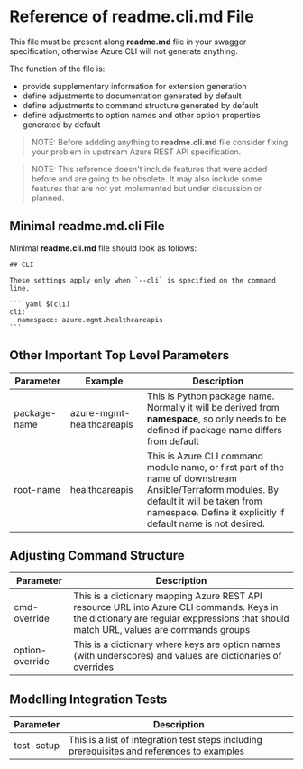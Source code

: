 # Reference of **readme.cli.md** File

This file must be present along **readme.md** file in your swagger specification, otherwise Azure CLI will not generate anything.

The function of the file is:
- provide supplementary information for extension generation
- define adjustments to documentation generated by default
- define adjustments to command structure generated by default
- define adjustments to option names and other option properties generated by default

>NOTE: Before addding anything to **readme.cli.md** file consider fixing your problem in upstream Azure REST API specification.

>NOTE: This reference doesn't include features that were added before and are going to be obsolete. It may also include some features that are not yet implemented but under discussion or planned.

## Minimal readme.md.cli File

Minimal **readme.cli.md** file should look as follows: 

    ## CLI

    These settings apply only when `--cli` is specified on the command line.

    ``` yaml $(cli)
    cli:
      namespace: azure.mgmt.healthcareapis
    ```

## Other Important Top Level Parameters

|Parameter|Example|Description|
|---------|-------|-----------|
|package-name|azure-mgmt-healthcareapis|This is Python package name. Normally it will be derived from **namespace**, so only needs to be defined if package name differs from default|
|root-name|healthcareapis|This is Azure CLI command module name, or first part of the name of downstream Ansible/Terraform modules. By default it will be taken from namespace. Define it explicitly if default name is not desired.|

## Adjusting Command Structure

|Parameter|Description|
|---------|-----------|
|cmd-override|This is a dictionary mapping Azure REST API resource URL into Azure CLI commands. Keys in the dictionary are regular exppressions that should match URL, values are commands groups|
|option-override|This is a dictionary where keys are option names (with underscores) and values are dictionaries of overrides|

## Modelling Integration Tests

|Parameter|Description|
|---------|-----------|
|test-setup|This is a list of integration test steps including prerequisites and references to examples|

